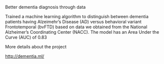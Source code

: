 Better dementia diagnosis through data

Trained a machine learning algorithm to distinguish between dementia patients having Alzeimehr’s Disease (AD) versus behavioral variant Frontotemporal (bvFTD) based on data we obtained from the National Alzheimer’s Coordinating Center (NACC). The model has an Area Under the Curve (AUC) of 0.83

More details about the project 

http://dementia.ml/
